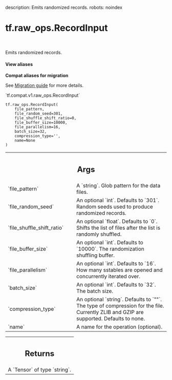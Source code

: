 description: Emits randomized records.
robots: noindex

# tf.raw_ops.RecordInput

<!-- Insert buttons and diff -->

<table class="tfo-notebook-buttons tfo-api nocontent" align="left">

</table>



Emits randomized records.


<section class="expandable">
  <h4 class="showalways">View aliases</h4>
  <p>
<b>Compat aliases for migration</b>
<p>See
<a href="https://www.tensorflow.org/guide/migrate">Migration guide</a> for
more details.</p>
<p>`tf.compat.v1.raw_ops.RecordInput`</p>
</p>
</section>

<pre class="devsite-click-to-copy prettyprint lang-py tfo-signature-link">
<code>tf.raw_ops.RecordInput(
    file_pattern,
    file_random_seed=301,
    file_shuffle_shift_ratio=0,
    file_buffer_size=10000,
    file_parallelism=16,
    batch_size=32,
    compression_type=&#x27;&#x27;,
    name=None
)
</code></pre>



<!-- Placeholder for "Used in" -->


<!-- Tabular view -->
 <table class="responsive fixed orange">
<colgroup><col width="214px"><col></colgroup>
<tr><th colspan="2"><h2 class="add-link">Args</h2></th></tr>

<tr>
<td>
`file_pattern`<a id="file_pattern"></a>
</td>
<td>
A `string`. Glob pattern for the data files.
</td>
</tr><tr>
<td>
`file_random_seed`<a id="file_random_seed"></a>
</td>
<td>
An optional `int`. Defaults to `301`.
Random seeds used to produce randomized records.
</td>
</tr><tr>
<td>
`file_shuffle_shift_ratio`<a id="file_shuffle_shift_ratio"></a>
</td>
<td>
An optional `float`. Defaults to `0`.
Shifts the list of files after the list is randomly
shuffled.
</td>
</tr><tr>
<td>
`file_buffer_size`<a id="file_buffer_size"></a>
</td>
<td>
An optional `int`. Defaults to `10000`.
The randomization shuffling buffer.
</td>
</tr><tr>
<td>
`file_parallelism`<a id="file_parallelism"></a>
</td>
<td>
An optional `int`. Defaults to `16`.
How many sstables are opened and concurrently iterated over.
</td>
</tr><tr>
<td>
`batch_size`<a id="batch_size"></a>
</td>
<td>
An optional `int`. Defaults to `32`. The batch size.
</td>
</tr><tr>
<td>
`compression_type`<a id="compression_type"></a>
</td>
<td>
An optional `string`. Defaults to `""`.
The type of compression for the file. Currently ZLIB and
GZIP are supported. Defaults to none.
</td>
</tr><tr>
<td>
`name`<a id="name"></a>
</td>
<td>
A name for the operation (optional).
</td>
</tr>
</table>



<!-- Tabular view -->
 <table class="responsive fixed orange">
<colgroup><col width="214px"><col></colgroup>
<tr><th colspan="2"><h2 class="add-link">Returns</h2></th></tr>
<tr class="alt">
<td colspan="2">
A `Tensor` of type `string`.
</td>
</tr>

</table>

